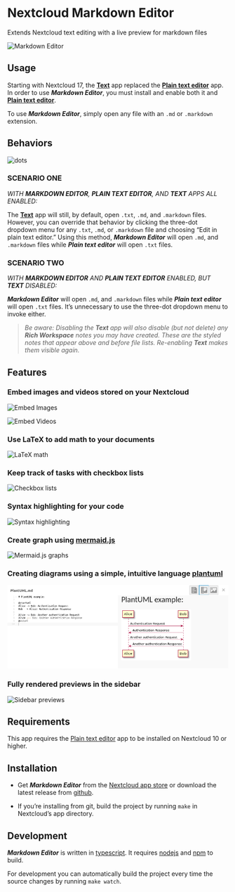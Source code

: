 Nextcloud Markdown Editor
=================

Extends Nextcloud text editing with a live preview for markdown files

![Markdown Editor](screenshots/editor.png)

Usage
---

Starting with Nextcloud 17, the **[Text](github.com/nextcloud/text/)** app replaced the **[Plain text editor](https://apps.nextcloud.com/apps/files_texteditor)** app. In order to use ***Markdown Editor***, you must install and enable both it and **[Plain text editor](https://apps.nextcloud.com/apps/files_texteditor)**.

To use ***Markdown Editor***, simply open any file with an `.md` or `.markdown` extension.

Behaviors
---

![dots](https://user-images.githubusercontent.com/37463152/109408156-52e2c200-794c-11eb-93e4-e99ff97f8ae9.png)


### SCENARIO ONE

_WITH **MARKDOWN EDITOR**, **PLAIN TEXT EDITOR**, AND **TEXT** APPS ALL ENABLED:_

The **[Text](github.com/nextcloud/text/)** app will still, by default, open `.txt`, `.md`, and `.markdown` files. However, you can override that behavior by clicking the three-dot dropdown menu for any `.txt`, `.md`, or `.markdown` file and choosing “Edit in plain text editor.” Using this method, ***Markdown Editor*** will open `.md`, and `.markdown` files while ***Plain text editor*** will open `.txt` files.

### SCENARIO TWO

_WITH **MARKDOWN EDITOR** AND **PLAIN TEXT EDITOR** ENABLED, BUT **TEXT** DISABLED:_

***Markdown Editor*** will open `.md`, and `.markdown` files while ***Plain text editor*** will open `.txt` files. It’s unnecessary to use the three-dot dropdown menu to invoke either.

>_Be aware: Disabling the **Text** app will also disable (but not delete) any **Rich Workspace** notes you may have created. These are the styled notes that appear above and before file lists. Re-enabling **Text** makes them visible again._


Features
---

### Embed images and videos stored on your Nextcloud

![Embed Images](screenshots/embed.png)

![Embed Videos](screenshots/videos.png)

### Use LaTeX to add math to your documents

![LaTeX math](screenshots/math.png)

### Keep track of tasks with checkbox lists

![Checkbox lists](screenshots/checkboxes.png)

### Syntax highlighting for your code

![Syntax highlighting](screenshots/syntax.png)

### Create graph using [mermaid.js](https://github.com/knsv/mermaid)

![Mermaid.js graphs](screenshots/graph.png)

### Creating diagrams using a simple, intuitive language [plantuml](https://github.com/plantuml/plantuml)

![plantuml diagrams](screenshots/plantuml.png)

### Fully rendered previews in the sidebar
 
![Sidebar previews](screenshots/preview.png)

Requirements
---

This app requires the [Plain text editor](https://apps.nextcloud.com/apps/files_texteditor) app to be installed on Nextcloud 10 or higher.

Installation
---

- Get ***Markdown Editor*** from the [Nextcloud app store](https://apps.nextcloud.com/apps/files_markdown)
or download the latest release from [github](https://github.com/icewind1991/files_markdown/releases).

- If you’re installing from git, build the project by running `make` in Nextcloud’s app directory.

Development
---

***Markdown Editor*** is written in [typescript](https://www.typescriptlang.org/). It requires [nodejs](https://nodejs.org/en/) and [npm](https://www.npmjs.com/) to build.

For development you can automatically build the project every time the source changes by running `make watch`.
